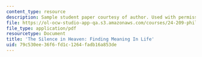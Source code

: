 ```yaml
---
content_type: resource
description: Sample student paper courtesy of author. Used with permission.
file: https://ol-ocw-studio-app-qa.s3.amazonaws.com/courses/24-209-philosophy-in-film-and-other-media-spring-2004/79c530ee36f6fd1c1264fadb16a853de_Philosophy.pdf
file_type: application/pdf
resourcetype: Document
title: 'The Silence in Heaven: Finding Meaning In Life'
uid: 79c530ee-36f6-fd1c-1264-fadb16a853de
---
```

